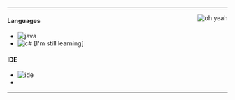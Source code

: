 
---

<img alt="oh yeah" src="https://github-readme-stats.vercel.app/api?username=ConnectPL&show_icons=true&theme=merko" align="right"/>

#### Languages
- ![java](https://img.shields.io/badge/-Java-3fd161?style=flat-square&logo=java)
- ![c#](https://img.shields.io/badge/-csharp-3fd161?style=flat-square&logo=csharp) [I'm still learning]

#### IDE
- ![ide](https://img.shields.io/badge/-Intellij_Idea-3fd161?style=flat-square&logo=intellij-idea)
-

---

